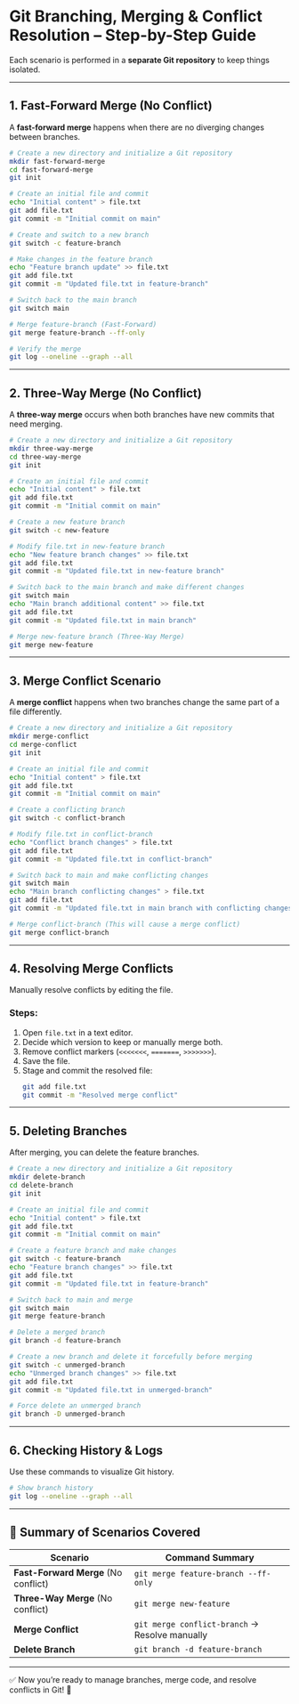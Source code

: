# Git Branching, Merging & Conflict Resolution – Step-by-Step Guide

Each scenario is performed in a **separate Git repository** to keep things isolated.

---

## 1. Fast-Forward Merge (No Conflict)
A **fast-forward merge** happens when there are no diverging changes between branches.

```sh
# Create a new directory and initialize a Git repository
mkdir fast-forward-merge
cd fast-forward-merge
git init

# Create an initial file and commit
echo "Initial content" > file.txt
git add file.txt
git commit -m "Initial commit on main"

# Create and switch to a new branch
git switch -c feature-branch

# Make changes in the feature branch
echo "Feature branch update" >> file.txt
git add file.txt
git commit -m "Updated file.txt in feature-branch"

# Switch back to the main branch
git switch main

# Merge feature-branch (Fast-Forward)
git merge feature-branch --ff-only

# Verify the merge
git log --oneline --graph --all
```

---

## 2. Three-Way Merge (No Conflict)
A **three-way merge** occurs when both branches have new commits that need merging.

```sh
# Create a new directory and initialize a Git repository
mkdir three-way-merge
cd three-way-merge
git init

# Create an initial file and commit
echo "Initial content" > file.txt
git add file.txt
git commit -m "Initial commit on main"

# Create a new feature branch
git switch -c new-feature

# Modify file.txt in new-feature branch
echo "New feature branch changes" >> file.txt
git add file.txt
git commit -m "Updated file.txt in new-feature branch"

# Switch back to the main branch and make different changes
git switch main
echo "Main branch additional content" >> file.txt
git add file.txt
git commit -m "Updated file.txt in main branch"

# Merge new-feature branch (Three-Way Merge)
git merge new-feature
```

---

## 3. Merge Conflict Scenario
A **merge conflict** happens when two branches change the same part of a file differently.  

```sh
# Create a new directory and initialize a Git repository
mkdir merge-conflict
cd merge-conflict
git init

# Create an initial file and commit
echo "Initial content" > file.txt
git add file.txt
git commit -m "Initial commit on main"

# Create a conflicting branch
git switch -c conflict-branch

# Modify file.txt in conflict-branch
echo "Conflict branch changes" > file.txt
git add file.txt
git commit -m "Updated file.txt in conflict-branch"

# Switch back to main and make conflicting changes
git switch main
echo "Main branch conflicting changes" > file.txt
git add file.txt
git commit -m "Updated file.txt in main branch with conflicting changes"

# Merge conflict-branch (This will cause a merge conflict)
git merge conflict-branch
```

---

## 4. Resolving Merge Conflicts
Manually resolve conflicts by editing the file.

### Steps:
1. Open `file.txt` in a text editor.  
2. Decide which version to keep or manually merge both.  
3. Remove conflict markers (`<<<<<<<`, `=======`, `>>>>>>>`).  
4. Save the file.  
5. Stage and commit the resolved file:
   ```sh
   git add file.txt
   git commit -m "Resolved merge conflict"
   ```

---

## 5. Deleting Branches
After merging, you can delete the feature branches.

```sh
# Create a new directory and initialize a Git repository
mkdir delete-branch
cd delete-branch
git init

# Create an initial file and commit
echo "Initial content" > file.txt
git add file.txt
git commit -m "Initial commit on main"

# Create a feature branch and make changes
git switch -c feature-branch
echo "Feature branch changes" >> file.txt
git add file.txt
git commit -m "Updated file.txt in feature-branch"

# Switch back to main and merge
git switch main
git merge feature-branch

# Delete a merged branch
git branch -d feature-branch

# Create a new branch and delete it forcefully before merging
git switch -c unmerged-branch
echo "Unmerged branch changes" >> file.txt
git add file.txt
git commit -m "Updated file.txt in unmerged-branch"

# Force delete an unmerged branch
git branch -D unmerged-branch
```

---

## 6. Checking History & Logs
Use these commands to visualize Git history.

```sh
# Show branch history
git log --oneline --graph --all
```

---

## 🎯 Summary of Scenarios Covered

| Scenario | Command Summary |
|----------|----------------|
| **Fast-Forward Merge** (No conflict) | `git merge feature-branch --ff-only` |
| **Three-Way Merge** (No conflict) | `git merge new-feature` |
| **Merge Conflict** | `git merge conflict-branch` → Resolve manually |
| **Delete Branch** | `git branch -d feature-branch` |

---

✅ Now you’re ready to manage branches, merge code, and resolve conflicts in Git! 🚀
